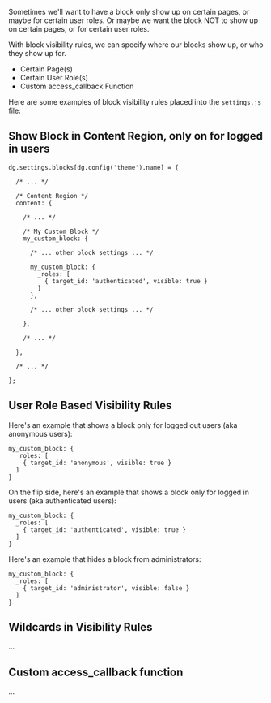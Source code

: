 Sometimes we'll want to have a block only show up on certain pages, or maybe for certain user roles. Or maybe we want the block NOT to show up on certain pages, or for certain user roles.

With block visibility rules, we can specify where our blocks show up, or who they show up for.

- Certain Page(s)
- Certain User Role(s)
- Custom access_callback Function

Here are some examples of block visibility rules placed into the `settings.js` file:

## Show Block in Content Region, only on for logged in users

```
dg.settings.blocks[dg.config('theme').name] = {

  /* ... */

  /* Content Region */
  content: {

    /* ... */

    /* My Custom Block */
    my_custom_block: {

      /* ... other block settings ... */

      my_custom_block: {
        _roles: [
          { target_id: 'authenticated', visible: true }
        ]
      },

      /* ... other block settings ... */

    },

    /* ... */

  },

  /* ... */

};
```

## User Role Based Visibility Rules

Here's an example that shows a block only for logged out users (aka anonymous users):

```
my_custom_block: {
  _roles: [
    { target_id: 'anonymous', visible: true }
  ]
}
```

On the flip side, here's an example that shows a block only for logged in users (aka authenticated users):

```
my_custom_block: {
  _roles: [
    { target_id: 'authenticated', visible: true }
  ]
}
```

Here's an example that hides a block from administrators:

```
my_custom_block: {
  _roles: [
    { target_id: 'administrator', visible: false }
  ]
}
```

## Wildcards in Visibility Rules

...

## Custom access_callback function

...
